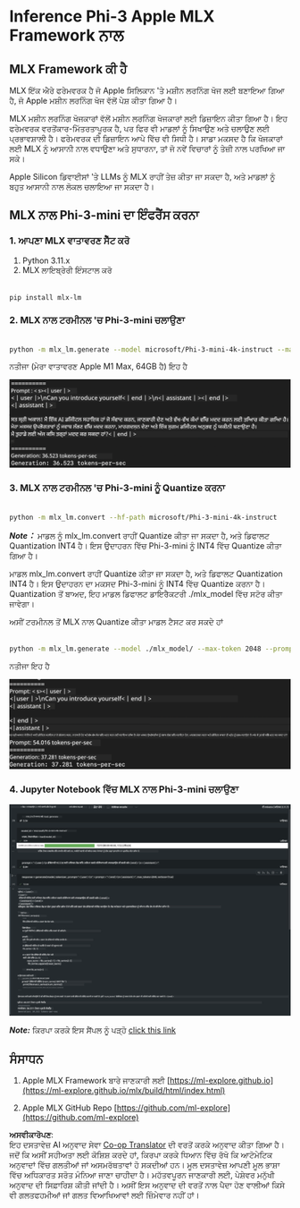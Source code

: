 <!--
CO_OP_TRANSLATOR_METADATA:
{
  "original_hash": "dcb656f3d206fc4968e236deec5d4384",
  "translation_date": "2025-05-09T22:31:00+00:00",
  "source_file": "md/03.FineTuning/03.Inference/MLX_Inference.md",
  "language_code": "pa"
}
-->
# **Inference Phi-3 Apple MLX Framework ਨਾਲ**

## **MLX Framework ਕੀ ਹੈ**

MLX ਇੱਕ ਐਰੇ ਫਰੇਮਵਰਕ ਹੈ ਜੋ Apple ਸਿਲਿਕਾਨ 'ਤੇ ਮਸ਼ੀਨ ਲਰਨਿੰਗ ਖੋਜ ਲਈ ਬਣਾਇਆ ਗਿਆ ਹੈ, ਜੋ Apple ਮਸ਼ੀਨ ਲਰਨਿੰਗ ਖੋਜ ਵੱਲੋਂ ਪੇਸ਼ ਕੀਤਾ ਗਿਆ ਹੈ।

MLX ਮਸ਼ੀਨ ਲਰਨਿੰਗ ਖੋਜਕਾਰਾਂ ਵੱਲੋਂ ਮਸ਼ੀਨ ਲਰਨਿੰਗ ਖੋਜਕਾਰਾਂ ਲਈ ਡਿਜ਼ਾਇਨ ਕੀਤਾ ਗਿਆ ਹੈ। ਇਹ ਫਰੇਮਵਰਕ ਵਰਤੋਂਕਾਰ-ਮਿੱਤਰਤਾਪੂਰਕ ਹੈ, ਪਰ ਫਿਰ ਵੀ ਮਾਡਲਾਂ ਨੂੰ ਸਿਖਾਉਣ ਅਤੇ ਚਲਾਉਣ ਲਈ ਪ੍ਰਭਾਵਸ਼ਾਲੀ ਹੈ। ਫਰੇਮਵਰਕ ਦੀ ਡਿਜ਼ਾਇਨ ਆਪੇ ਵਿੱਚ ਵੀ ਸਿਧੀ ਹੈ। ਸਾਡਾ ਮਕਸਦ ਹੈ ਕਿ ਖੋਜਕਾਰਾਂ ਲਈ MLX ਨੂੰ ਆਸਾਨੀ ਨਾਲ ਵਧਾਉਣਾ ਅਤੇ ਸੁਧਾਰਨਾ, ਤਾਂ ਜੋ ਨਵੇਂ ਵਿਚਾਰਾਂ ਨੂੰ ਤੇਜ਼ੀ ਨਾਲ ਪਰਖਿਆ ਜਾ ਸਕੇ।

Apple Silicon ਡਿਵਾਈਸਾਂ 'ਤੇ LLMs ਨੂੰ MLX ਰਾਹੀਂ ਤੇਜ਼ ਕੀਤਾ ਜਾ ਸਕਦਾ ਹੈ, ਅਤੇ ਮਾਡਲਾਂ ਨੂੰ ਬਹੁਤ ਆਸਾਨੀ ਨਾਲ ਲੋਕਲ ਚਲਾਇਆ ਜਾ ਸਕਦਾ ਹੈ।

## **MLX ਨਾਲ Phi-3-mini ਦਾ ਇੰਫਰੈਂਸ ਕਰਨਾ**

### **1. ਆਪਣਾ MLX ਵਾਤਾਵਰਣ ਸੈੱਟ ਕਰੋ**

1. Python 3.11.x
2. MLX ਲਾਇਬ੍ਰੇਰੀ ਇੰਸਟਾਲ ਕਰੋ


```bash

pip install mlx-lm

```

### **2. MLX ਨਾਲ ਟਰਮੀਨਲ 'ਚ Phi-3-mini ਚਲਾਉਣਾ**


```bash

python -m mlx_lm.generate --model microsoft/Phi-3-mini-4k-instruct --max-token 2048 --prompt  "<|user|>\nCan you introduce yourself<|end|>\n<|assistant|>"

```

ਨਤੀਜਾ (ਮੇਰਾ ਵਾਤਾਵਰਣ Apple M1 Max, 64GB ਹੈ) ਇਹ ਹੈ

![Terminal](../../../../../translated_images/01.0d0f100b646a4e4c4f1cd36c1a05727cd27f1e696ed642c06cf6e2c9bbf425a4.pa.png)

### **3. MLX ਨਾਲ ਟਰਮੀਨਲ 'ਚ Phi-3-mini ਨੂੰ Quantize ਕਰਨਾ**


```bash

python -m mlx_lm.convert --hf-path microsoft/Phi-3-mini-4k-instruct

```

***Note：*** ਮਾਡਲ ਨੂੰ mlx_lm.convert ਰਾਹੀਂ Quantize ਕੀਤਾ ਜਾ ਸਕਦਾ ਹੈ, ਅਤੇ ਡਿਫਾਲਟ Quantization INT4 ਹੈ। ਇਸ ਉਦਾਹਰਨ ਵਿੱਚ Phi-3-mini ਨੂੰ INT4 ਵਿੱਚ Quantize ਕੀਤਾ ਗਿਆ ਹੈ।

ਮਾਡਲ mlx_lm.convert ਰਾਹੀਂ Quantize ਕੀਤਾ ਜਾ ਸਕਦਾ ਹੈ, ਅਤੇ ਡਿਫਾਲਟ Quantization INT4 ਹੈ। ਇਸ ਉਦਾਹਰਨ ਦਾ ਮਕਸਦ Phi-3-mini ਨੂੰ INT4 ਵਿੱਚ Quantize ਕਰਨਾ ਹੈ। Quantization ਤੋਂ ਬਾਅਦ, ਇਹ ਮਾਡਲ ਡਿਫਾਲਟ ਡਾਇਰੈਕਟਰੀ ./mlx_model ਵਿੱਚ ਸਟੋਰ ਕੀਤਾ ਜਾਵੇਗਾ।

ਅਸੀਂ ਟਰਮੀਨਲ ਤੋਂ MLX ਨਾਲ Quantize ਕੀਤਾ ਮਾਡਲ ਟੈਸਟ ਕਰ ਸਕਦੇ ਹਾਂ


```bash

python -m mlx_lm.generate --model ./mlx_model/ --max-token 2048 --prompt  "<|user|>\nCan you introduce yourself<|end|>\n<|assistant|>"

```

ਨਤੀਜਾ ਇਹ ਹੈ

![INT4](../../../../../translated_images/02.04e0be1f18a90a58ad47e0c9d9084ac94d0f1a8c02fa707d04dd2dfc7e9117c6.pa.png)


### **4. Jupyter Notebook ਵਿੱਚ MLX ਨਾਲ Phi-3-mini ਚਲਾਉਣਾ**


![Notebook](../../../../../translated_images/03.0cf0092fe143357656bb5a7bc6427c41d8528d772d38a82d0b2693e2a3eeb16e.pa.png)

***Note:*** ਕਿਰਪਾ ਕਰਕੇ ਇਸ ਸੈਂਪਲ ਨੂੰ ਪੜ੍ਹੋ [click this link](../../../../../code/03.Inference/MLX/MLX_DEMO.ipynb)


## **ਸੰਸਾਧਨ**

1. Apple MLX Framework ਬਾਰੇ ਜਾਣਕਾਰੀ ਲਈ [https://ml-explore.github.io](https://ml-explore.github.io/mlx/build/html/index.html)

2. Apple MLX GitHub Repo [https://github.com/ml-explore](https://github.com/ml-explore)

**ਅਸਵੀਕਾਰੋਪਣ**:  
ਇਹ ਦਸਤਾਵੇਜ਼ AI ਅਨੁਵਾਦ ਸੇਵਾ [Co-op Translator](https://github.com/Azure/co-op-translator) ਦੀ ਵਰਤੋਂ ਕਰਕੇ ਅਨੁਵਾਦ ਕੀਤਾ ਗਿਆ ਹੈ। ਜਦੋਂ ਕਿ ਅਸੀਂ ਸਹੀਅਤਾ ਲਈ ਕੋਸ਼ਿਸ਼ ਕਰਦੇ ਹਾਂ, ਕਿਰਪਾ ਕਰਕੇ ਧਿਆਨ ਵਿੱਚ ਰੱਖੋ ਕਿ ਆਟੋਮੇਟਿਕ ਅਨੁਵਾਦਾਂ ਵਿੱਚ ਗਲਤੀਆਂ ਜਾਂ ਅਸਮਰੱਥਤਾਵਾਂ ਹੋ ਸਕਦੀਆਂ ਹਨ। ਮੂਲ ਦਸਤਾਵੇਜ਼ ਆਪਣੀ ਮੂਲ ਭਾਸ਼ਾ ਵਿੱਚ ਅਧਿਕਾਰਤ ਸਰੋਤ ਮੰਨਿਆ ਜਾਣਾ ਚਾਹੀਦਾ ਹੈ। ਮਹੱਤਵਪੂਰਨ ਜਾਣਕਾਰੀ ਲਈ, ਪੇਸ਼ੇਵਰ ਮਨੁੱਖੀ ਅਨੁਵਾਦ ਦੀ ਸਿਫ਼ਾਰਿਸ਼ ਕੀਤੀ ਜਾਂਦੀ ਹੈ। ਅਸੀਂ ਇਸ ਅਨੁਵਾਦ ਦੀ ਵਰਤੋਂ ਨਾਲ ਪੈਦਾ ਹੋਣ ਵਾਲੀਆਂ ਕਿਸੇ ਵੀ ਗਲਤਫਹਮੀਆਂ ਜਾਂ ਗਲਤ ਵਿਆਖਿਆਵਾਂ ਲਈ ਜ਼ਿੰਮੇਵਾਰ ਨਹੀਂ ਹਾਂ।